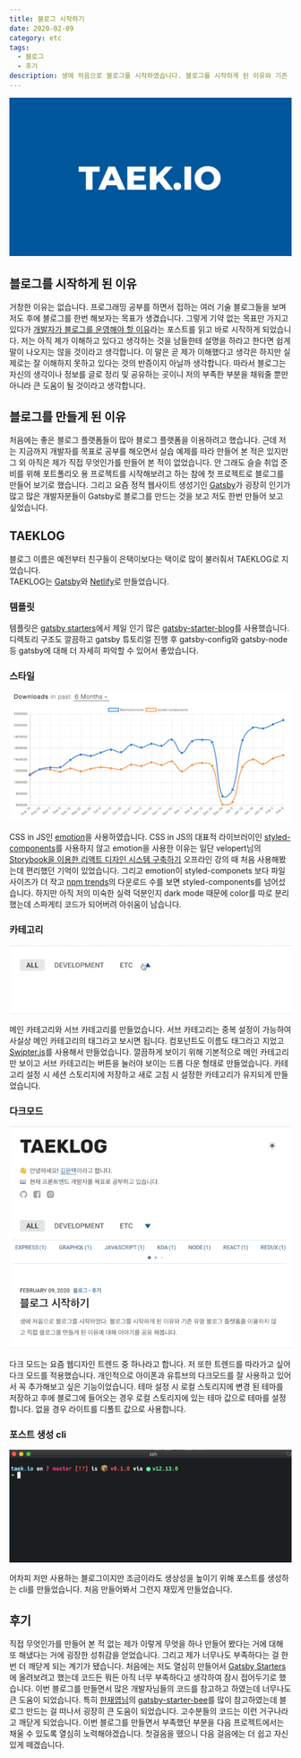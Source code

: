 ```yaml
---
title: 블로그 시작하기
date: 2020-02-09
category: etc
tags:
  - 블로그
  - 후기
description: 생에 처음으로 블로그를 시작하였습니다. 블로그를 시작하게 된 이유와 기존 유명 블로그 플랫폼을 이용하지 않고 직접 블로그를 만들게 된 이유에 대해 이야기를 공유 해봅니다.
---
```


![blog url image](../../../assets/blog-name.svg)

## 블로그를 시작하게 된 이유

거창한 이유는 없습니다. 프로그래밍 공부를 하면서 접하는 여러 기술 블로그들을 보며 저도 후에 블로그를 한번 해보자는 목표가 생겼습니다. 그렇게 기약 없는 목표만 가지고 있다가 [개발자가 블로그를 운영해야 할 이유](https://taegon.kim/archives/7107)라는 포스트를 읽고 바로 시작하게 되었습니다. 저는 아직 제가 이해하고 있다고 생각하는 것을 남들한테 설명을 하라고 한다면 쉽게 말이 나오지는 않을 것이라고 생각합니다. 이 말은 곧 제가 이해했다고 생각은 하지만 실제로는 잘 이해하지 못하고 있다는 것의 반증이지 아닐까 생각합니다. 따라서 블로그는 자신의 생각이나 정보를 글로 정리 및 공유하는 곳이니 저의 부족한 부분을 채워줄 뿐만 아니라 큰 도움이 될 것이라고 생각합니다.

## 블로그를 만들게 된 이유
처음에는 좋은 블로그 플랫폼들이 많아 블로그 플랫폼을 이용하려고 했습니다. 근데 저는 지금까지 개발자를 목표로 공부를 해오면서 실습 예제를 따라 만들어 본 적은 있지만 그 외 아직은 제가 직접 무엇인가를 만들어 본 적이 없었습니다. 안 그래도 슬슬 취업 준비를 위해 포트폴리오 용 프로젝트를 시작해보려고 하는 참에 첫 프로젝트로 블로그를 만들어 보기로 했습니다. 그리고 요즘 정적 웹사이트 생성기인 [Gatsby](https://www.gatsbyjs.org/)가 굉장히 인기가 많고 많은 개발자분들이 Gatsby로 블로그를 만드는 것을 보고 저도 한번 만들어 보고 싶었습니다.

## TAEKLOG
블로그 이름은 예전부터 친구들이 은택이보다는 택이로 많이 불러줘서 TAEKLOG로 지었습니다.<br> 
TAEKLOG는 [Gatsby](https://www.gatsbyjs.org/)와 [Netlify](https://www.netlify.com/)로 만들었습니다.

### 템플릿
템플릿은 [gatsby starters](https://www.gatsbyjs.org/starters/?v=2)에서 제일 인기 많은 [gatsby-starter-blog](https://github.com/gatsbyjs/gatsby-starter-blog)를 사용했습니다. 디렉토리 구조도 깔끔하고 gatsby 튜토리얼 진행 후 gatsby-config와 gatsby-node 등 gatsby에 대해 더 자세히 파악할 수 있어서 좋았습니다.

### 스타일

![emotion vs styled-components](images/npm-trends.png)

CSS in JS인 [emotion](https://emotion.sh/docs/introduction)을 사용하였습니다. CSS in JS의 대표적 라이브러이인 [styled-components](https://styled-components.com/)를 사용하지 않고 emotion을 사용한 이유는 일단 velopert님의 [Storybook을 이용한 리액트 디자인 시스템 구축하기](https://velog.io/@velopert/series/storybook-typescript-design-system) 오프라인 강의 때 처음 사용해봤는데 편리했던 기억이 있었습니다. 그리고 emotion이 styled-componets 보다 파일 사이즈가 더 작고 [npm trends](https://www.npmtrends.com/@emotion/core-vs-styled-components)의 다운로드 수를 보면 styled-components를 넘어섰습니다. 하지만 아직 저의 미숙한 실력 덕분인지 dark mode 때문에 color를 따로 분리했는데 스파게티 코드가 되어버려 아쉬움이 남습니다.
 
### 카테고리

![카테고리](./images/category.gif)

메인 카테고리와 서브 카테고리를 만들었습니다. 서브 카테고리는 중복 설정이 가능하여 사실상 메인 카테고리의 태그라고 보시면 됩니다. 컴포넌트도 이름도 태그라고 지었고 [Swipter.js](https://swiperjs.com/)를 사용해서 만들었습니다. 깔끔하게 보이기 위해 기본적으로 메인 카테고리만 보이고 서브 카테고리는 버튼을 눌러야 보이는 드롭 다운 형태로 만들었습니다. 카테고리 설정 시 세션 스토리지에 저장하고 새로 고침 시 설정한 카테고리가 유지되게 만들었습니다.
 
### 다크모드

![다크모드](./images/dark-mode.gif)

다크 모드는 요즘 웹디자인 트렌드 중 하나라고 합니다. 저 또한 트렌드를 따라가고 싶어 다크 모드를 적용했습니다. 개인적으로 아이폰과 유튜브의 다크모드를 잘 사용하고 있어서 꼭 추가해보고 싶은 기능이었습니다. 
테마 설정 시 로컬 스토리지에 변경 된 테마를 저장하고 후에 블로그에 들어오는 경우 로컬 스토리지에 있는 테마 값으로 테마를 설정합니다. 없을 경우 라이트를 디폴트 값으로 사용합니다.
 
### 포스트 생성 cli

![cli](./images/cli.gif)

어차피 저만 사용하는 블로그이지만 조금이라도 생상성을 높이기 위해 포스트를 생성하는 cli를 만들었습니다. 처음 만들어봐서 그런지 재밌게 만들었습니다. 

## 후기
직접 무엇인가를 만들어 본 적 없는 제가 이렇게 무엇을 하나 만들어 봤다는 거에 대해 또 해냈다는 거에 굉장한 성취감을 얻었습니다. 그리고 제가 너무나도 부족하다는 걸 한 번 더 깨닫게 되는 계기가 됐습니다. 처음에는 저도 열심히 만들어서 [Gatsby Starters](https://www.gatsbyjs.org/starters/?v=2)에 올려보려고 했는데 코드든 뭐든 아직 너무 부족하다고 생각하여 잠시 접어두기로 했습니다. 이번 블로그를 만들면서 많은 개발자님들의 코드를 참고하고 하였는데 너무나도 큰 도움이 되었습니다. 특히 [한재엽님](https://jbee.io/)의 [gatsby-starter-bee](https://github.com/JaeYeopHan/gatsby-starter-bee)를 많이 참고하였는데 블로그 만드는 걸 떠나서 굉장히 큰 도움이 되었습니다. 고수분들의 코드는 이런 거구나라고 깨닫게 되었습니다. 이번 블로그를 만들면서 부족했던 부분을 다음 프로젝트에서는 채울 수 있도록 열심히 노력해야겠습니다. 첫걸음을 뗐으니 다음 걸음에는 더 쉽고 자신 있게 떼겠습니다.